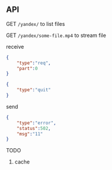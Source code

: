 

## API

GET `/yandex/` to list files

GET `/yandex/some-file.mp4` to stream file


receive

```json
{
    "type":"req",
    "part":0
}
```

```json
{
    "type":"quit"
}
```

send

```json
{
    "type":"error",
    "status":502,
    "msg":"11"
}
```

TODO 

1. cache